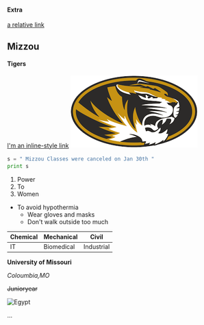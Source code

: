 #### Extra
[a relative link](README.md)
## Mizzou
#### Tigers
[I'm an inline-style link](https://www.google.com "Google's Homepage")
![](Mizzou.png)
```python
s = " Mizzou Classes were canceled on Jan 30th "
print s
```
1. Power
2. To
3. Women
* To avoid hypothermia 
  * Wear gloves and masks
  * Don't walk outside too much

| Chemical | Mechanical | Civil |
| ---------|------------|--------|
| IT       | Biomedical | Industrial |
 
**University of Missouri**

*Coloumbia,MO*

~~Junioryear~~


![Egypt](https://i.gocollette.com/img/tours/africa/treasures-of-egypt/treasures-of-egypt_125801595_carousel1.jpg)

...




